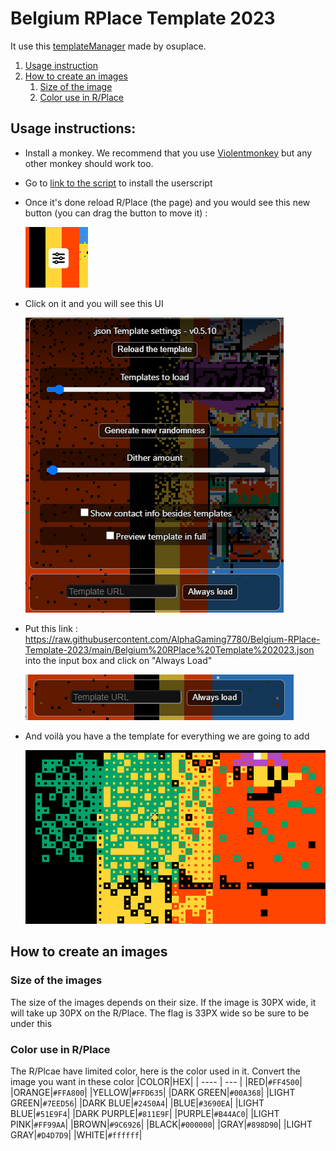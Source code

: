 # Belgium RPlace Template 2023
 
It use this [templateManager](https://github.com/osuplace/templateManager) made by osuplace.

1. [Usage instruction](#usage-instructions)
2. [How to create an images](#how-to-create-an-images)
    1. [Size of the image](#size-of-the-images)
    2. [Color use in R/Place](#color-use-in-rplace)
## Usage instructions:
 * Install a monkey. We recommend that you use [Violentmonkey](https://violentmonkey.github.io/get-it/) but any other monkey should work too.
 * Go to [link to the script](https://github.com/osuplace/templateManager/raw/main/dist/templateManager.user.js) to install the userscript
 * Once it's done reload R/Place (the page) and you would see this new button (you can drag the button to move it) : 

   ![screen 1](https://github.com/AlphaGaming7780/Belgium-RPlace-Template-2023/blob/main/Images/Readme/screen001.png?raw=true)
 * Click on it and you will see this UI

    ![screen 2](https://github.com/AlphaGaming7780/Belgium-RPlace-Template-2023/blob/main/Images/Readme/screen002.png?raw=true)
 * Put this link : https://raw.githubusercontent.com/AlphaGaming7780/Belgium-RPlace-Template-2023/main/Belgium%20RPlace%20Template%202023.json
    into the input box and click on "Always Load"

   ![screen 3](https://github.com/AlphaGaming7780/Belgium-RPlace-Template-2023/blob/main/Images/Readme/screen003.png?raw=true)
    
 * And voilà you have a the template for everything we are going to add
    
    ![screen 4](https://github.com/AlphaGaming7780/Belgium-RPlace-Template-2023/blob/main/Images/Readme/screen004.png?raw=true)

## How to create an images
### Size of the images

The size of the images depends on their size. 
If the image is 30PX wide, it will take up 30PX on the R/Place.
The flag is 33PX wide so be sure to be under this

### Color use in R/Place
The R/Plcae have limited color, here is the color used in it.
Convert the image you want in these color
|COLOR|HEX|
| ---- | --- |
|RED|`#FF4500`|
|ORANGE|`#FFA800`|
|YELLOW|`#FFD635`|
|DARK GREEN|`#00A368`|
|LIGHT GREEN|`#7EED56`|
|DARK BLUE|`#2450A4`|
|BLUE|`#3690EA`|
|LIGHT BLUE|`#51E9F4`|
|DARK PURPLE|`#811E9F`|
|PURPLE|`#B44AC0`|
|LIGHT PINK|`#FF99AA`|
|BROWN|`#9C6926`|
|BLACK|`#000000`|
|GRAY|`#898D90`|
|LIGHT GRAY|`#D4D7D9`|
|WHITE|`#ffffff`|
